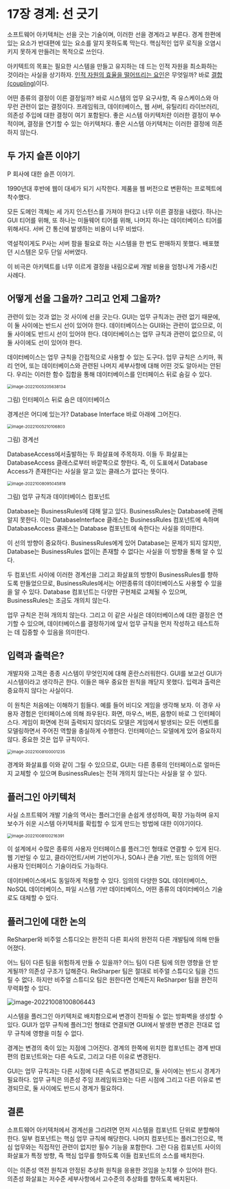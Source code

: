 # 17장 경계: 선 긋기

소프트웨어 아키텍처는 선을 긋는 기술이며, 이러한 선을 경계라고 부른다. 경계 한편에 있는 요소가 반대편에 있는 요소를 알지 못하도록 막는다. 핵심적인 업무 로직을 오염시키지 못하게 만들려는 목적으로 쓰인다.

아키텍트의 목표는 필요한 시스템을 만들고 유지하는 데 드는 인적 자원을 최소화하는 것이라는 사실을 상기하자. <u>인적 자원의 효율을 떨어뜨리는 요인</u>은 무엇일까? 바로 <u>결합(coupling)</u>이다. 

어떤 종류의 결정이 이른 결정일까? 바로 시스템의 업무 요구사항, 즉 유스케이스와 아무런 관련이 없는 결정이다. 프레임워크, 데이터베이스, 웹 서버, 유틸리티 라이브러리, 의존성 주입에 대한 결정이 여기 포함된다. 좋은 시스템 아키텍처란 이러한 결정이 부수적이며, 결정을 연기할 수 있는 아키텍처다. 좋은 시스템 아키텍처는 이러한 결정에 의존하지 않는다.



## 두 가지 슬픈 이야기

P 회사에 대한 슬픈 이야기.

1990년대 후반에 웹이 대세가 되기 시작한다. 제품을 웹 버전으로 변환하는 프로젝트에 착수했다.

모든 도메인 객체는 세 가지 인스턴스를 가져야 한다고 너무 이른 결정을 내렸다. 하나는 GUI 티어를 위해, 또 하나는 미들웨어 티어를 위해, 나머지 하나는 데이터베이스 티어를 위해서다. 서버 간 통신에 발생하는 비용이 너무 비쌌다.

역설적이게도 P사는 서버 팜을 필요로 하는 시스템을 한 번도 판매하지 못했다. 배포했던 시스템은 모두 단일 서버였다.

이 비극은 아키텍트를 너무 이르게 결정을 내림으로써 개발 비용을 엄청나게 가중시킨 사례다.



## 어떻게 선을 그을까? 그리고 언제 그을까?

관련이 있는 것과 없는 것 사이에 선을 긋는다. GUI는 업무 규칙과는 관련 없기 때문에, 이 둘 사이에는 반드시 선이 있어야 한다. 데이터베이스는 GUI와는 관련이 없으므로, 이 둘 사이에도 반드시 선이 있어야 한다. 데이터베이스는 업무 규칙과 관련이 없으므로, 이 둘 사이에도 선이 있어야 한다.

데이터베이스는 업무 규칙을 간접적으로 사용할 수 있는 도구다. 업무 규칙은 스키마, 쿼리 언어, 또는 데이터베이스와 관련된 나머지 세부사항에 대해 어떤 것도 알아서는 안된다. 우리는 이러한 함수 집합을 통해 데이터베이스를 인터페이스 뒤로 숨길 수 있다.



<img src="images/image-20221005205638134.png" alt="image-20221005205638134" style="zoom:67%;" />

그림) 인터페이스 뒤로 숨은 데이터베이스

경계선은 어디에 있는가? Database Interface 바로 아래에 그어진다.

<img src="images/image-20221005210106803.png" alt="image-20221005210106803" style="zoom:67%;" />

그림) 경계선

DatabaseAccess에서출발하는 두 화살표에 주목하자. 이들 두 화살표는 DatabaseAccess 클래스로부터 바깥쪽으로 향한다. 즉, 이 도표에서 Database Access가 존재한다는 사실을 알고 있는 클래스가 없다는 뜻이다.



<img src="images/image-20221008095045818.png" alt="image-20221008095045818" style="zoom:67%;" />

그림) 업무 규칙과 데이터베이스 컴포넌트

Database는 BusinessRules에 대해 알고 있다. BusinessRules는 Database에 관해 알지 못한다. 이는 DatabaseInterface 클래스는 BusinessRules 컴포넌트에 속하며 DatabaseAccess 클래스는 Database 컴포넌트에 속한다는 사실을 의미한다.

이 선의 방향이 중요하다. BusinessRules에게 있어 Database는 문제가 되지 않지만, Database는 BusinessRules 없이는 존재할 수 없다는 사실을 이 방향을 통해 알 수 있다.

두 컴포넌트 사이에 이러한 경계선을 그리고 화살표의 방향이 BusinessRules를 향하도록 만들었으므로, BusinessRules에서는 어떤종류의 데이터베이스도 사용할 수 있을을 알 수 있다. Database 컴포넌트는 다양한 구현체로 교체될 수 있으며, BusinessRules는 조금도 개의치 않는다.

업무 규칙은 전혀 개의치 않는다. 그리고 이 같은 사실은 데이터베이스에 대한 결정은 연기할 수 있으며, 데이터베이스를 결정하기에 앞서 업무 규칙을 먼저 작성하고 테스트하는 데 집중할 수 있음을 의미한다.



## 입력과 출력은?

개발자와 고객은 종종 시스템이 무엇인지에 대해 혼란스러워한다. GUI를 보고선 GUI가 시스템이라고 생각하곤 한다. 이들은 매우 중요한 원칙을 깨닫지 못했다. 입력과 출력은 중요하지 않다는 사실이다.

이 원칙은 처음에는 이해하기 힘들다. 예를 들어 비디오 게임을 생각해 보자. 이 경우 사용자 경험은 인터페이스에 의해 좌우된다. 화면, 마우스, 버튼, 음향이 바로 그 인터페이스다. 게임이 화면에 전혀 출력되지 않더라도 모델은 게임에서 발생되는 모든 이벤트를 모델링하면서 주어진 역할을 충실하게 수행한다. 인터페이슨느 모델에게 있어 중요하지 않다. 중요한 것은 업무 규칙이다.

<img src="images/image-20221008100001235.png" alt="image-20221008100001235" style="zoom:67%;" />

경계와 화살표를 이와 같이 그릴 수 있으므로, GUI는 다른 종류의 인터페이스로 얼마든지 교체할 수 있으며 BusinessRules는 전혀 개의치 않는다는 사실을 알 수 있다.



## 플러그인 아키텍처

사실 소프트웨어 개발 기술의 역사는 플러그인을 손쉽게 생성하여, 확장 가능하며 유지보수가 쉬운 시스템 아키텍처를 확립할 수 있게 만드는 방법에 대한 이야기이다.

<img src="images/image-20221008100216391.png" alt="image-20221008100216391" style="zoom:67%;" />

이 설계에서 수많은 종류의 사용자 인터페이스를 플러그인 형태로 연결할 수 있게 된다. 웹 기반일 수 있고, 클라이언트/서버 기반이거나, SOA나 콘솔 기반,  또는 임의의 어떤 사용자 인터페이스 기술이라도 가능하다.

데이터베이스에서도 동일하게 적용할 수 있다. 임의의 다양한 SQL 데이터베이스, NoSQL 데이터베이스, 파일 시스템 기반 데이터베이스, 어떤 종류의 데이터베이스 기술로도 대체할 수 있다.



## 플러그인에 대한 논의

ReSharper와 비주얼 스튜디오는 완전히 다른 회사의 완전히 다른 개발팀에 의해 만들어졌다.

어느 팀이 다른 팀을 위험하게 만들 수 있을까? 어느 팀이 다른 팀에 의한 영향을 안 받게될까? 의존성 구조가 답해준다. ReSharper 팀은 절대로 비주얼 스튜디오 팀을 건드릴 수 없다. 하지만 비주얼 스튜디오 팀은 원한다면 언제든지 ReSharper 팀을 완전히 무력화할 수 있다.

![image-20221008100806443](images/image-20221008100806443.png)

시스템을 플러그인 아키텍처로 배치함으로써 변경이 전파될 수 없는 방화벽을 생성할 수 있다. GUI가 업무 규칙에 플러그인 형태로 연결되면 GUI에서 발생한 변경은 전대로 업무 규칙에 영향을 미칠 수 없다.

경계는 변경의 축이 있는 지점에 그어진다. 경계의 한쪽에 위치한 컴포넌트는 경계 반대편의 컴포넌트와는 다른 속도로, 그리고 다른 이유로 변경된다.

GUI는 업무 규칙과는 다른 시점에 다른 속도로 변경되므로, 둘 사이에는 반드시 경계가 필요하다. 업무 규칙은 의존성 주임 프레임워크와는 다른 시점에 그리고 다른 이유로 변경되므로, 둘 사이에도 반드시 경계가 필요하다.



## 결론

소프트웨어 아키텍처에서 경계선을 그리려면 먼저 시스템을 컴포넌트 단위로 분할해야 한다. 일부 컴포넌트는 핵심 업무 규칙에 해당한다. 나머지 컴포넌트는 플러그인으로, 핵심 업무와는 직접적인 관련이 없지만 필수 기능을 포함한다. 그런 다음 컴포넌트 사이의 화살표가 특정 방향, 즉 핵심 업무를 향하도록 이들 컴포넌트의 소스를 배치한다.

이는 의존성 역전 원칙과 안정된 추상화 원칙을 응용한 것임을 눈치챌 수 있어야 한다. 의존성 화살표는 저수준 세부사항에서 고수준의 추상화를 향하도록 배치된다.

















